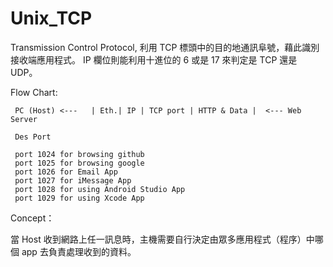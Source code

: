 # Unix_TCP
Transmission Control Protocol, 利用 TCP 標頭中的目的地通訊阜號，藉此識別接收端應用程式。
IP 欄位則能利用十進位的 6 或是 17 來判定是 TCP 還是 UDP。

Flow Chart:

     PC (Host) <---   | Eth.| IP | TCP port | HTTP & Data |  <--- Web Server
     
     Des Port
     
     port 1024 for browsing github
     port 1025 for browsing google
     port 1026 for Email App
     port 1027 for iMessage App
     port 1028 for using Android Studio App
     port 1029 for using Xcode App
   
Concept：

當 Host 收到網路上任一訊息時，主機需要自行決定由眾多應用程式（程序）中哪個 app 去負責處理收到的資料。


